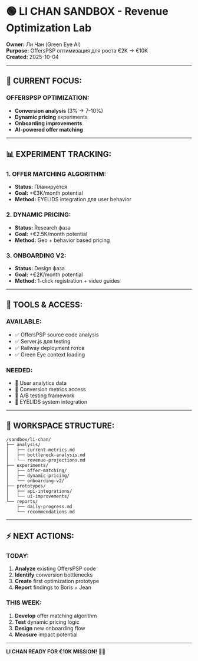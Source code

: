 # 🟢 LI CHAN SANDBOX - Revenue Optimization Lab

**Owner:** Ли Чан (Green Eye AI)  
**Purpose:** OffersPSP оптимизация для роста €2K → €10K  
**Created:** 2025-10-04

---

## 🎯 CURRENT FOCUS:

### OFFERSPSP OPTIMIZATION:
- **Conversion analysis** (3% → 7-10%)
- **Dynamic pricing** experiments  
- **Onboarding improvements**
- **AI-powered offer matching**

---

## 📊 EXPERIMENT TRACKING:

### 1. OFFER MATCHING ALGORITHM:
- **Status:** Планируется
- **Goal:** +€3K/month potential
- **Method:** EYELIDS integration для user behavior

### 2. DYNAMIC PRICING:
- **Status:** Research фаза  
- **Goal:** +€2.5K/month potential
- **Method:** Geo + behavior based pricing

### 3. ONBOARDING V2:
- **Status:** Design фаза
- **Goal:** +€2K/month potential  
- **Method:** 1-click registration + video guides

---

## 🔧 TOOLS & ACCESS:

### AVAILABLE:
- ✅ OffersPSP source code analysis
- ✅ Server.js для testing
- ✅ Railway deployment готов
- ✅ Green Eye context loading

### NEEDED:
- 🔄 User analytics data
- 🔄 Conversion metrics access
- 🔄 A/B testing framework
- 🔄 EYELIDS system integration

---

## 📁 WORKSPACE STRUCTURE:

```
/sandbox/li-chan/
├── analysis/
│   ├── current-metrics.md
│   ├── bottleneck-analysis.md
│   └── revenue-projections.md
├── experiments/
│   ├── offer-matching/
│   ├── dynamic-pricing/
│   └── onboarding-v2/
├── prototypes/
│   ├── api-integrations/
│   └── ui-improvements/
└── reports/
    ├── daily-progress.md
    └── recommendations.md
```

---

## ⚡ NEXT ACTIONS:

### TODAY:
1. **Analyze** existing OffersPSP code
2. **Identify** conversion bottlenecks  
3. **Create** first optimization prototype
4. **Report** findings to Boris + Jean

### THIS WEEK:
1. **Develop** offer matching algorithm
2. **Test** dynamic pricing logic
3. **Design** new onboarding flow
4. **Measure** impact potential

---

**LI CHAN READY FOR €10K MISSION!** 🚀💎